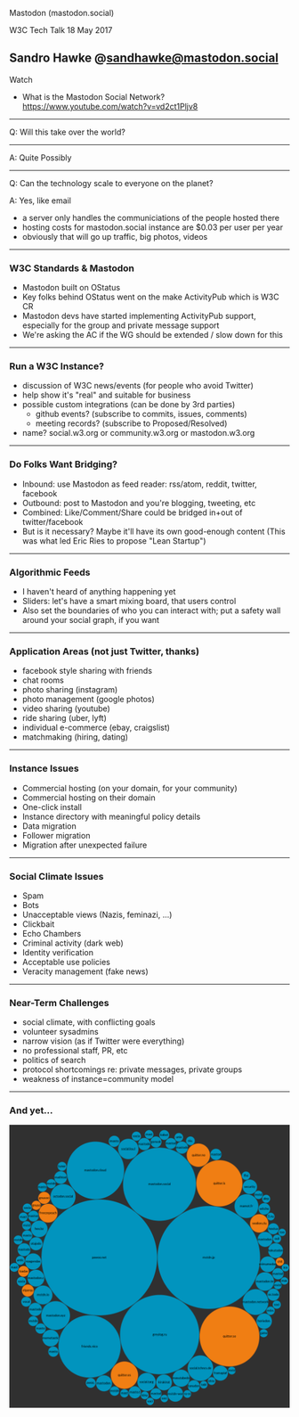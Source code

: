 
Mastodon (mastodon.social)

W3C Tech Talk
18 May 2017

Sandro Hawke
@sandhawke@mastodon.social
---

Watch

* What is the Mastodon Social Network?  https://www.youtube.com/watch?v=vd2ct1Pljv8

---

Q: Will this take over the world?

---

A: Quite Possibly

---

Q: Can the technology scale to everyone on the planet?

A: Yes, like email

- a server only handles the communiciations of the people hosted there
- hosting costs for mastodon.social instance are $0.03 per user per year
- obviously that will go up traffic, big photos, videos

---
### W3C Standards & Mastodon

 - Mastodon built on OStatus
 - Key folks behind OStatus went on the make ActivityPub which is W3C CR
 - Mastodon devs have started implementing ActivityPub support, especially
   for the group and private message support
 - We're asking the AC if the WG should be extended / slow down for this
---
### Run a W3C Instance?
 - discussion of W3C news/events (for people who avoid Twitter)
 - help show it's "real" and suitable for business
 - possible custom integrations (can be done by 3rd parties)
    - github events? (subscribe to commits, issues, comments)
    - meeting records? (subscribe to Proposed/Resolved)
 - name? social.w3.org or community.w3.org or mastodon.w3.org
---
### Do Folks Want Bridging?
 - Inbound: use Mastodon as feed reader: rss/atom, reddit, twitter, facebook
 - Outbound: post to Mastodon and you're blogging, tweeting, etc
 - Combined: Like/Comment/Share could be bridged in+out of twitter/facebook
 - But is it necessary?   Maybe it'll have its own good-enough content
   (This was what led Eric Ries to propose "Lean Startup")
---
### Algorithmic Feeds
 - I haven't heard of anything happening yet
 - Sliders: let's have a smart mixing board, that users control
 - Also set the boundaries of who you can interact with; put a safety wall
   around your social graph, if you want
---
### Application Areas (not just Twitter, thanks)
-    facebook style sharing with friends
-    chat rooms
-    photo sharing (instagram)
-    photo management (google photos)
-    video sharing (youtube)
-    ride sharing (uber, lyft)
-    individual e-commerce (ebay, craigslist)
-    matchmaking (hiring, dating)               
---
### Instance Issues
-    Commercial hosting (on your domain, for your community)
-    Commercial hosting on their domain
-    One-click install
-    Instance directory with meaningful policy details
-    Data migration
-    Follower migration
-    Migration after unexpected failure
---
### Social Climate Issues
-    Spam
-    Bots
-    Unacceptable views (Nazis, feminazi, ...)
-    Clickbait
-    Echo Chambers
-    Criminal activity (dark web)
-    Identity verification
-    Acceptable use policies
-    Veracity management (fake news)
---
### Near-Term Challenges

 - social climate, with conflicting goals
 - volunteer sysadmins
 - narrow vision (as if Twitter were everything)
 - no professional staff, PR, etc
 - politics of search
 - protocol shortcomings re: private messages, private groups
 - weakness of instance=community model
---
### And yet...

![Fediverse](fediverse.png)

